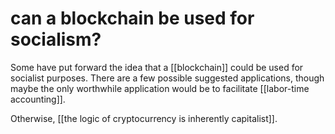 # can a blockchain be used for socialism?

Some have put forward the idea that a [[blockchain]] could be used for socialist purposes. There are a few possible suggested applications, though maybe the only worthwhile application would be to facilitate [[labor-time accounting]].

Otherwise, [[the logic of cryptocurrency is inherently capitalist]].
